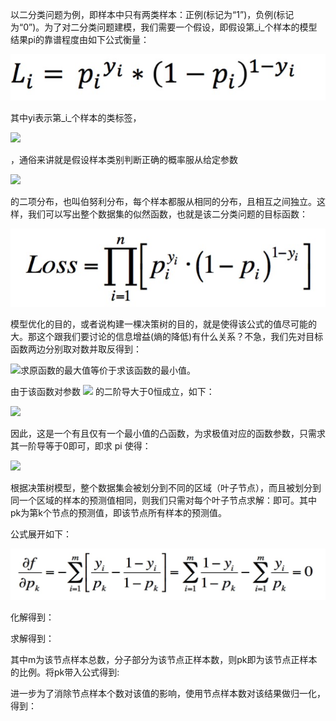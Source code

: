 以二分类问题为例，即样本中只有两类样本：正例\(标记为“1”\)，负例\(标记为“0”\)。为了对二分类问题建模，我们需要一个假设，即假设第_i_个样本的模型结果pi的靠谱程度由如下公式衡量：

![](/assets/li.png)

其中yi表示第_i_个样本的类标签，

![](http://dl2.iteye.com/upload/attachment/0116/5151/bf77f456-edb6-38f5-b56b-534f8cc5ca3e.png)

，通俗来讲就是假设样本类别判断正确的概率服从给定参数

![](http://dl2.iteye.com/upload/attachment/0116/5153/9104422a-f26e-3def-8bb5-3381fb1a6799.png)

的二项分布，也叫伯努利分布，每个样本都服从相同的分布，且相互之间独立。这样，我们可以写出整个数据集的似然函数，也就是该二分类问题的目标函数：

![](/assets/bernuli.png)

模型优化的目的，或者说构建一棵决策树的目的，就是使得该公式的值尽可能的大。那这个跟我们要讨论的信息增益\(熵的降低\)有什么关系？不急，我们先对目标函数两边分别取对数并取反得到：

![](http://dl2.iteye.com/upload/attachment/0116/4630/1b314445-71bb-38ca-8809-465aec268422.png)求原函数的最大值等价于求该函数的最小值。

由于该函数对参数 ![](http://dl2.iteye.com/upload/attachment/0116/5155/efae5ffd-c634-3f53-8932-405109d60ce7.png) 的二阶导大于0恒成立，如下：

![](http://dl2.iteye.com/upload/attachment/0116/4632/515c29c5-f75a-32f7-933b-33fce0c1f6b8.png)

因此，这是一个有且仅有一个最小值的凸函数，为求极值对应的函数参数，只需求其一阶导等于0即可，即求 pi 使得：

![](http://dl2.iteye.com/upload/attachment/0116/4634/af0a16eb-bcc4-3eaf-8eb7-2c980d5fd093.png)

根据决策树模型，整个数据集会被划分到不同的区域（叶子节点），而且被划分到同一个区域的样本的预测值相同，则我们只需对每个叶子节点求解：即可。其中pk为第k个节点的预测值，即该节点所有样本的预测值。

公式展开如下：

![](/assets/ufupk.png)

化解得到：

求解得到：

其中m为该节点样本总数，分子部分为该节点正样本数，则pk即为该节点正样本的比例。将pk带入公式得到:

进一步为了消除节点样本个数对该值的影响，使用节点样本数对该结果做归一化，得到：

